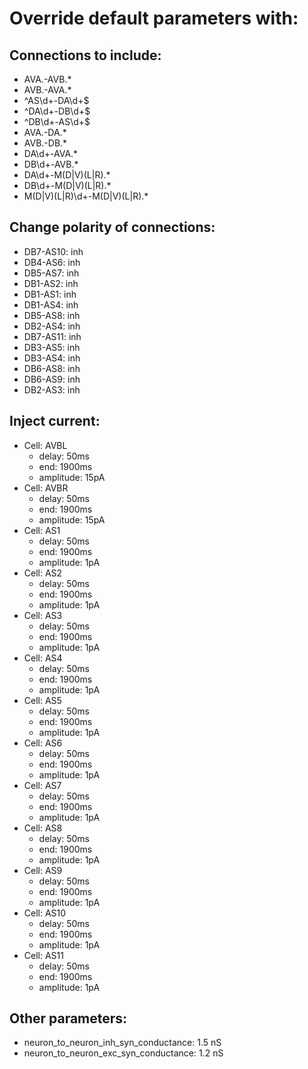 # Override default parameters with:
## Connections to include:
- AVA.-AVB.*
- AVB.-AVA.*
- ^AS\d+-DA\d+$
- ^DA\d+-DB\d+$
- ^DB\d+-AS\d+$
- AVA.-DA.*
- AVB.-DB.*
- DA\d+-AVA.*
- DB\d+-AVB.*
- DA\d+-M(D|V)(L|R).*
- DB\d+-M(D|V)(L|R).*
- M(D|V)(L|R)\d+-M(D|V)(L|R).*

## Change polarity of connections:
- DB7-AS10: inh
- DB4-AS6: inh
- DB5-AS7: inh
- DB1-AS2: inh
- DB1-AS1: inh
- DB1-AS4: inh
- DB5-AS8: inh
- DB2-AS4: inh
- DB7-AS11: inh
- DB3-AS5: inh
- DB3-AS4: inh
- DB6-AS8: inh
- DB6-AS9: inh
- DB2-AS3: inh

## Inject current:
- Cell: AVBL
    - delay: 50ms
    - end: 1900ms
    - amplitude: 15pA
- Cell: AVBR
    - delay: 50ms
    - end: 1900ms
    - amplitude: 15pA
- Cell: AS1
    - delay: 50ms
    - end: 1900ms
    - amplitude: 1pA
- Cell: AS2
    - delay: 50ms
    - end: 1900ms
    - amplitude: 1pA
- Cell: AS3
    - delay: 50ms
    - end: 1900ms
    - amplitude: 1pA
- Cell: AS4
    - delay: 50ms
    - end: 1900ms
    - amplitude: 1pA
- Cell: AS5
    - delay: 50ms
    - end: 1900ms
    - amplitude: 1pA
- Cell: AS6
    - delay: 50ms
    - end: 1900ms
    - amplitude: 1pA
- Cell: AS7
    - delay: 50ms
    - end: 1900ms
    - amplitude: 1pA
- Cell: AS8
    - delay: 50ms
    - end: 1900ms
    - amplitude: 1pA
- Cell: AS9
    - delay: 50ms
    - end: 1900ms
    - amplitude: 1pA
- Cell: AS10
    - delay: 50ms
    - end: 1900ms
    - amplitude: 1pA
- Cell: AS11
    - delay: 50ms
    - end: 1900ms
    - amplitude: 1pA

## Other parameters:
- neuron_to_neuron_inh_syn_conductance: 1.5 nS
- neuron_to_neuron_exc_syn_conductance: 1.2 nS

